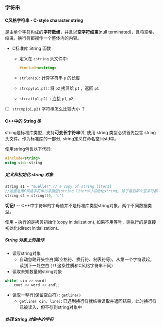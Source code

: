 ### 字符串

#### C风格字符串 - C-style character string

是由单个字符构成的**字符数组**，并且以**空字符结束**(null terminated)，且将空格，缩进，换行符都视作一个整体内的内容。

- C标准库 String 函数

  - 定义在 `cstring` 头文件中: 

    ```c++
    #include<cstring>
    ```

  - `strlen(p)`: 计算字符串 `p` 的长度

  - `strcpy(p1,p2)`: 将 `p2` 拷贝给 `p1` ，返回 `p1`

  - `strcat(p1,p2) `: 连接 `p1`, `p2`

- [ ] `strcmp(p1,p2)` 字符串怎么比较大小 ？

#### C++中的 String 类

string是标准库类型，支持**可变长字符串**(!), 使用 string 类型必须首先包含 string 头文件。作为标准库的一部分, string定义在命名空间std中。

使用string包含以下代码:

```c++
#include<string>
using std::string
```

##### 定义和初始化 string 对象

```c++
string s1 = "mueller" // a copy of string literal
//这里是用C风格字符串的字面值(string literal)初始化string, 除了最后那个空字符都拷贝到string中
string s2 = string(10, 'c')
```

**切记!** -- C++中字符串的字母值并不是标准库类型string对象，两个不同数据类型。

使用 `=` 执行的是拷贝初始化(copy initialization), 如果不用等号，则执行的是直接初始化(direct initialization)。

##### String 对象上的操作

- 读写string对象
  - 自动忽略开头空白(即空格符、换行符、制表符等)，从第一个字符读起，读到下一处空白 ( **!!** 这条性质和C风格字符串不同)
- 读取未知数量的string对象

```c++
while( cin >> word)
	cout << word << endl;
```

- 读取一整行(保留空白符) : `getline()`
  - `getline( cin, line)`: 已遇到换行符就结束读取并返回结果，此时换行符已被读入，但不存到string对象中

##### 处理 String 对象中的字符

